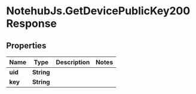 # NotehubJs.GetDevicePublicKey200Response

## Properties

| Name    | Type       | Description | Notes |
| ------- | ---------- | ----------- | ----- |
| **uid** | **String** |             |
| **key** | **String** |             |
